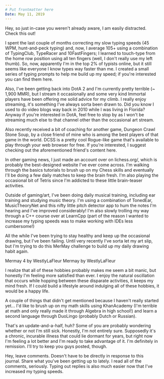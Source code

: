 ```yaml
---
# Put frontmatter here
Date: May 11, 2019
---
```

Hey, so just in-case you weren't already aware, I am easily distracted. Check this out!

I spent the last couple of months correcting my slow typing speeds (45 WPM, hunt-and-peck typing) and, now, I average 105+ using a combination of TypingClub, TypeRacer and 10FastFingers; I learned to touch-type from the home row position using all ten fingers (well, I don't really use my left thumb). So, now, apparently I'm in the top 2% of typists online, but it still seems like everyone I know types way faster than me. I created a small series of typing prompts to help me build up my speed; if you're interested you can find them here.

Also, I've been getting back into DotA 2 and I'm currently pretty terrible (~ 1,900 MMR), but I stream it occasionally and some very kind Immortal players have been offering me solid advice for my climb. I really enjoy streaming, it's something I've always sorta been drawn to. Did you know I used to do video blogs way back in 2010 while I was living in Florida? Anyway if you're interested in DotA, feel free to stop by as I won't be streaming much else to that channel other than the occasional art stream.

Also recently received a bit of coaching for another game, Dungeon Crawl Stone Soup, by a close friend of mine who is among the best players of that game in the world. DCSS is a pretty cool Rogue-like game that's available to play through your web browser for free. If you're interested, I suggest checking out the aforementioned friend's content here.

In other gaming news, I just made an account over on lichess.org/, which is probably the best-designed website I've ever come across. I'm walking through the basics tutorials to brush up on my Chess skills and eventually I'll be doing a few daily matches to keep the brain fresh. I'm also playing the occasional bit of Tetris since I'm addicted to these little brain-teaser activities.

Outside of gaming/art, I've been doing daily musical training, including ear training and studying music theory. I'm using a combination of TonedEar, MusicTheoryNet and this nifty little pitch detector app to hum the notes I'm hearing and I've improved considerably! I'm also slowly trolling my way through a C++ course over at LearnCpp (part of the reason I wanted to increase my typing speeds was to make working with IDEs less cumbersome!)

All the while I've been trying to stay healthy and keep up the occasional drawing, but I've been failing. Until very recently I've sorta let my art slip, but I'm trying to do this MerMay challenge to build up my daily drawing habit again.

Mermay 4 by WestlyLaFleur
Mermay by WestlyLaFleur


I realize that all of these hobbies probably makes me seem a bit manic, but honestly I'm feeling more satisfied than ever. I enjoy the natural oscillation that occurs while hopping between these disparate activities, it keeps my mind fresh. If I could build a lifestyle around indulging all of these hobbies, it would be a happy life.

A couple of things that didn't get mentioned because I haven't really started yet... I'd like to brush up on my math skills using KhanAcademy (I'm terrible at math and only really made it through Algebra in high school!) and learn a second language through DuoLingo (probably Dutch or Russian).

That's an update-and-a-half, huh? Some of you are probably wondering whether or not I'm still sick. Honestly, I'm not entirely sure. Supposedly it's a chronic, incurable illness that could lie dormant for years, but right now I'm feeling a lot better and I'm ready to take advantage of it. I'm definitely in remission. I'll try to keep you guys posted, though.

Hey, leave comments. Doesn't have to be directly in response to this journal. Share what you've been getting up to lately. I read all of the comments, seriously. Typing out replies is also much easier now that I've increased my typing speeds.